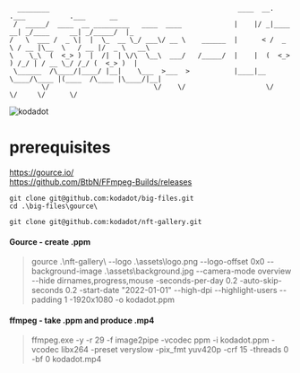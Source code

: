 ```
  ________                                               ____  __.         .___           .___      __   
 /  _____/  ____  __ _________   ____  ____             |    |/ _|____   __| _/____     __| _/_____/  |_ 
/   \  ___ /  _ \|  |  \_  __ \_/ ___\/ __ \    ______  |      < /  _ \ / __ |\__  \   / __ |/  _ \   __\
\    \_\  (  <_> )  |  /|  | \/\  \__\  ___/   /_____/  |    |  (  <_> ) /_/ | / __ \_/ /_/ (  <_> )  |  
 \______  /\____/|____/ |__|    \___  >___  >           |____|__ \____/\____ |(____  /\____ |\____/|__|  
        \/                          \/    \/                    \/          \/     \/      \/            
```

![kodadot](https://i.imgur.com/5uTs4Dr.png)

prerequisites
==
https://gource.io/  
https://github.com/BtbN/FFmpeg-Builds/releases   

```
git clone git@github.com:kodadot/big-files.git
cd .\big-files\gource\

git clone git@github.com:kodadot/nft-gallery.git
```

#### Gource - create .ppm
>gource .\nft-gallery\ --logo .\assets\logo.png --logo-offset 0x0 --background-image .\assets\background.jpg --camera-mode overview --hide dirnames,progress,mouse -seconds-per-day 0.2 -auto-skip-seconds 0.2 -start-date "2022-01-01" --high-dpi --highlight-users --padding 1 -1920x1080 -o kodadot.ppm

#### ffmpeg - take .ppm and produce .mp4
>ffmpeg.exe -y -r 29 -f image2pipe -vcodec ppm -i kodadot.ppm -vcodec libx264 -preset veryslow -pix_fmt yuv420p -crf 15 -threads 0 -bf 0 kodadot.mp4
